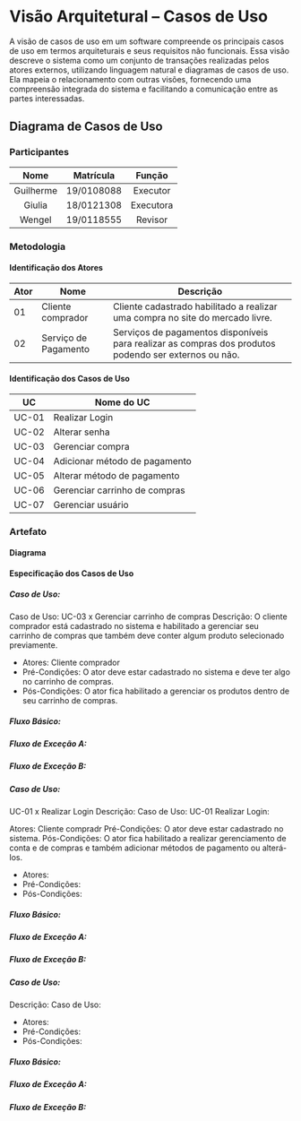 # Visão Arquitetural – Casos de Uso

A visão de casos de uso em um software compreende os principais casos de uso em termos arquiteturais e seus requisitos não funcionais. Essa visão descreve o sistema como um conjunto de transações realizadas pelos atores externos, utilizando linguagem natural e diagramas de casos de uso. Ela mapeia o relacionamento com outras visões, fornecendo uma compreensão integrada do sistema e facilitando a comunicação entre as partes interessadas.

## Diagrama de Casos de Uso

### Participantes

| Nome  | Matrícula  | Função |
| :--:  | :-------:  | :----: |
| Guilherme | 19/0108088 | Executor |
| Giulia | 18/0121308 | Executora |
| Wengel | 19/0118555 | Revisor |

### Metodologia

#### Identificação dos Atores

Ator | Nome | Descrição
---- | ---- | ---------
01 | Cliente comprador | Cliente cadastrado habilitado a realizar uma compra no site do mercado livre.
02 | Serviço de Pagamento | Serviços de pagamentos disponíveis para realizar as compras dos produtos podendo ser externos ou não.

#### Identificação dos Casos de Uso

UC | Nome do UC |
-- | ---------- |
UC-01 | Realizar Login
UC-02 | Alterar senha
UC-03 | Gerenciar compra
UC-04 | Adicionar método de pagamento
UC-05 | Alterar método de pagamento
UC-06 | Gerenciar carrinho de compras
UC-07 | Gerenciar usuário


### Artefato

#### Diagrama 

#### Especificação dos Casos de Uso

##### Caso de Uso: 
Caso de Uso: UC-03 x Gerenciar carrinho de compras
Descrição: O cliente comprador está cadastrado no sistema e habilitado a gerenciar seu carrinho de compras que também deve conter algum produto selecionado previamente.

* Atores: Cliente comprador
* Pré-Condições: O ator deve estar cadastrado no sistema e deve ter algo no carrinho de compras.
* Pós-Condições: O ator fica habilitado a gerenciar os produtos dentro de seu carrinho de compras.
##### Fluxo Básico: 

##### Fluxo de Exceção A: 

##### Fluxo de Exceção B:  

##### Caso de Uso: 
UC-01 x Realizar Login
Descrição: Caso de Uso: UC-01 Realizar Login:

Atores: Cliente compradr
Pré-Condições: O ator deve estar cadastrado no sistema.
Pós-Condições: O ator fica habilitado a realizar gerenciamento de conta e de compras e também adicionar métodos de pagamento ou alterá-los. 

* Atores: 
* Pré-Condições: 
* Pós-Condições: 
##### Fluxo Básico: 

##### Fluxo de Exceção A: 

##### Fluxo de Exceção B: 

##### Caso de Uso: 
Descrição: Caso de Uso: 

* Atores: 
* Pré-Condições: 
* Pós-Condições: 
##### Fluxo Básico: 

##### Fluxo de Exceção A: 

##### Fluxo de Exceção B: 


